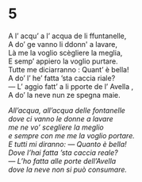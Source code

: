 # 5

A l’ acqu’ a l’ acqua de li ffuntanelle,  
A do’ ge vanno li ddonn' a lavare,  
Là me la voglio scègliere la meglia,  
E semp’ appiero la voglio purtare.  
Tutte me diciarranno : Quant’ è bella!  
A do’ l’ he’ fatta ’sta caccia riale?  
— L’ aggio fatt’ a li pporte de l’ Avella ,  
A do’ la neve nun ze spegna maie.

*All’acqua, all’acqua delle fontanelle  
dove ci vanno le donne a lavare  
me ne vo’ scegliere la meglio  
e sempre con me me la voglio portare.  
E tutti mi diranno: — Quanto è bella!  
Dove l’hai fatta ’sta caccia reale?  
— L’ho fatta alle porte dell’Avella  
dove la neve non si può consumare.*


